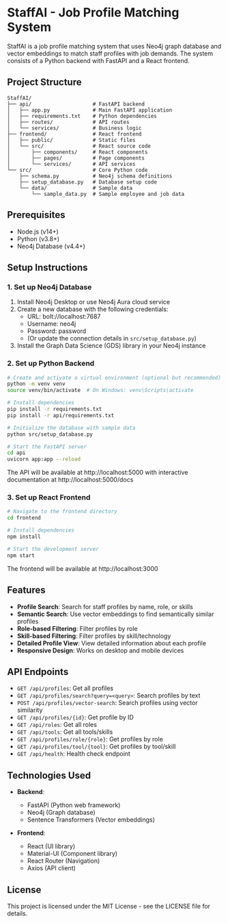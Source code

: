 # StaffAI - Job Profile Matching System

StaffAI is a job profile matching system that uses Neo4j graph database and vector embeddings to match staff profiles with job demands. The system consists of a Python backend with FastAPI and a React frontend.

## Project Structure

```
StaffAI/
├── api/                    # FastAPI backend
│   ├── app.py              # Main FastAPI application
│   ├── requirements.txt    # Python dependencies
│   ├── routes/             # API routes
│   └── services/           # Business logic
├── frontend/               # React frontend
│   ├── public/             # Static files
│   └── src/                # React source code
│       ├── components/     # React components
│       ├── pages/          # Page components
│       └── services/       # API services
└── src/                    # Core Python code
    ├── schema.py           # Neo4j schema definitions
    ├── setup_database.py   # Database setup code
    └── data/               # Sample data
        └── sample_data.py  # Sample employee and job data
```

## Prerequisites

- Node.js (v14+)
- Python (v3.8+)
- Neo4j Database (v4.4+)

## Setup Instructions

### 1. Set up Neo4j Database

1. Install Neo4j Desktop or use Neo4j Aura cloud service
2. Create a new database with the following credentials:
   - URL: bolt://localhost:7687
   - Username: neo4j
   - Password: password
   - (Or update the connection details in `src/setup_database.py`)
3. Install the Graph Data Science (GDS) library in your Neo4j instance

### 2. Set up Python Backend

```bash
# Create and activate a virtual environment (optional but recommended)
python -m venv venv
source venv/bin/activate  # On Windows: venv\Scripts\activate

# Install dependencies
pip install -r requirements.txt
pip install -r api/requirements.txt

# Initialize the database with sample data
python src/setup_database.py

# Start the FastAPI server
cd api
uvicorn app:app --reload
```

The API will be available at http://localhost:5000 with interactive documentation at http://localhost:5000/docs

### 3. Set up React Frontend

```bash
# Navigate to the frontend directory
cd frontend

# Install dependencies
npm install

# Start the development server
npm start
```

The frontend will be available at http://localhost:3000

## Features

- **Profile Search**: Search for staff profiles by name, role, or skills
- **Semantic Search**: Use vector embeddings to find semantically similar profiles
- **Role-based Filtering**: Filter profiles by role
- **Skill-based Filtering**: Filter profiles by skill/technology
- **Detailed Profile View**: View detailed information about each profile
- **Responsive Design**: Works on desktop and mobile devices

## API Endpoints

- `GET /api/profiles`: Get all profiles
- `GET /api/profiles/search?query=<query>`: Search profiles by text
- `POST /api/profiles/vector-search`: Search profiles using vector similarity
- `GET /api/profiles/{id}`: Get profile by ID
- `GET /api/roles`: Get all roles
- `GET /api/tools`: Get all tools/skills
- `GET /api/profiles/role/{role}`: Get profiles by role
- `GET /api/profiles/tool/{tool}`: Get profiles by tool/skill
- `GET /api/health`: Health check endpoint

## Technologies Used

- **Backend**:
  - FastAPI (Python web framework)
  - Neo4j (Graph database)
  - Sentence Transformers (Vector embeddings)

- **Frontend**:
  - React (UI library)
  - Material-UI (Component library)
  - React Router (Navigation)
  - Axios (API client)

## License

This project is licensed under the MIT License - see the LICENSE file for details.
